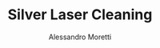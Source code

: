---
name: Silver
category: metal
title: Silver Laser Cleaning
headline: Comprehensive technical guide for laser cleaning metal silver
description: "Silver laser cleaning utilizes precise pulsed fiber lasers to selectively\
  \ remove surface contaminants through ablation while preserving the high-purity\
  \ silver substrate, leveraging silver's exceptional thermal conductivity (429 W/m\xB7\
  K) for controlled energy dissipation."
keywords: silver, silver metal, laser ablation, laser cleaning, non-contact cleaning,
  pulsed fiber laser, surface contamination removal, industrial laser parameters,
  thermal processing, surface restoration
chemicalProperties:
  symbol: Ag
  formula: Ag
  materialType: metal
properties:
  density: "10.49 g/cm\xB3"
  densityNumeric: 10.49
  densityUnit: "g/cm\xB3"
  densityMin: "1.8 g/cm\xB3"
  densityMinNumeric: 1.8
  densityMinUnit: "g/cm\xB3"
  densityMax: "6.0 g/cm\xB3"
  densityMaxNumeric: 6.0
  densityMaxUnit: "g/cm\xB3"
  densityPercentile: 100.0
  meltingPoint: "961.8 \xB0C"
  meltingPointNumeric: 961.8
  meltingPointUnit: "\xB0C"
  meltingPointMin: "1200\xB0C"
  meltingPointMinNumeric: 1200.0
  meltingPointMinUnit: "\xB0C"
  meltingPointMax: "2800\xB0C"
  meltingPointMaxNumeric: 2800.0
  meltingPointMaxUnit: "\xB0C"
  meltingPercentile: 0.0
  thermalConductivity: "429 W/m\xB7K"
  thermalConductivityNumeric: 429.0
  thermalConductivityUnit: "W/m\xB7K"
  thermalConductivityMin: "0.5 W/m\xB7K"
  thermalConductivityMinNumeric: 0.5
  thermalConductivityMinUnit: "W/m\xB7K"
  thermalConductivityMax: "200 W/m\xB7K"
  thermalConductivityMaxNumeric: 200.0
  thermalConductivityMaxUnit: "W/m\xB7K"
  thermalPercentile: 100.0
  tensileStrength: 125 MPa (annealed)
  tensileStrengthNumeric: 125.0
  tensileStrengthUnit: MPa
  tensileStrengthMin: 50 MPa
  tensileStrengthMinNumeric: 50.0
  tensileStrengthMinUnit: MPa
  tensileStrengthMax: 1000 MPa
  tensileStrengthMaxNumeric: 1000.0
  tensileStrengthMaxUnit: MPa
  tensilePercentile: 7.9
  hardness: 25 HV (pure annealed silver)
  hardnessNumeric: 25.0
  hardnessUnit: HV
  hardnessMin: 1 Mohs
  hardnessMinNumeric: 1.0
  hardnessMinUnit: Mohs
  hardnessMax: 10 Mohs
  hardnessMaxNumeric: 10.0
  hardnessMaxUnit: Mohs
  hardnessPercentile: 100.0
  youngsModulus: 83 GPa
  youngsModulusNumeric: 83.0
  youngsModulusUnit: GPa
  youngsModulusMin: 20 GPa
  youngsModulusMinNumeric: 20.0
  youngsModulusMinUnit: GPa
  youngsModulusMax: 80 GPa
  youngsModulusMaxNumeric: 80.0
  youngsModulusMaxUnit: GPa
  modulusPercentile: 100.0
  laserType: Pulsed fiber laser
  wavelength: 1064nm
  fluenceRange: "0.5-5 J/cm\xB2"
  chemicalFormula: Ag
composition:
- 'Silver (Ag): 99.9-99.99% (commercial pure)'
- 'Copper: 0.01-0.1% (common trace element)'
machineSettings:
  powerRange: 20-100W
  powerRangeNumeric: 60.0
  powerRangeUnit: W
  powerRangeMin: 20W
  powerRangeMinNumeric: 20.0
  powerRangeMinUnit: W
  powerRangeMax: 500W
  powerRangeMaxNumeric: 500.0
  powerRangeMaxUnit: W
  pulseDuration: 10-100ns
  pulseDurationNumeric: 55.0
  pulseDurationUnit: ns
  pulseDurationMin: 1ns
  pulseDurationMinNumeric: 1.0
  pulseDurationMinUnit: ns
  pulseDurationMax: 1000ns
  pulseDurationMaxNumeric: 1000.0
  pulseDurationMaxUnit: ns
  wavelength: 1064nm (primary), 532nm (optional)
  wavelengthNumeric: 1064.0
  wavelengthUnit: nm
  wavelengthMin: 355nm
  wavelengthMinNumeric: 355.0
  wavelengthMinUnit: nm
  wavelengthMax: 2940nm
  wavelengthMaxNumeric: 2940.0
  wavelengthMaxUnit: nm
  spotSize: 0.1-2.0mm
  spotSizeNumeric: 1.05
  spotSizeUnit: mm
  spotSizeMin: 0.01mm
  spotSizeMinNumeric: 0.01
  spotSizeMinUnit: mm
  spotSizeMax: 10mm
  spotSizeMaxNumeric: 10.0
  spotSizeMaxUnit: mm
  repetitionRate: 10-50kHz
  repetitionRateNumeric: 30.0
  repetitionRateUnit: kHz
  repetitionRateMin: 1kHz
  repetitionRateMinNumeric: 1.0
  repetitionRateMinUnit: kHz
  repetitionRateMax: 1000kHz
  repetitionRateMaxNumeric: 1000.0
  repetitionRateMaxUnit: kHz
  fluenceRange: "0.5-5 J/cm\xB2"
  fluenceRangeNumeric: 2.75
  fluenceRangeUnit: "J/cm\xB2"
  fluenceRangeMin: "0.1J/cm\xB2"
  fluenceRangeMinNumeric: 0.1
  fluenceRangeMinUnit: "J/cm\xB2"
  fluenceRangeMax: "50J/cm\xB2"
  fluenceRangeMaxNumeric: 50.0
  fluenceRangeMaxUnit: "J/cm\xB2"
applications:
- 'Electronics: Removal of oxides and contaminants from silver contacts and connectors'
- 'Jewelry: Cleaning and restoration of silver jewelry without damaging delicate surfaces'
compatibility:
- Copper and copper alloys (similar thermal properties)
- Gold (compatible processing parameters)
regulatoryStandards: IEC 60825-1 (Laser Safety), OSHA 29 CFR 1910.1096 (Ionizing Radiation)
author: Alessandro Moretti
author_object:
  id: 2
  name: Alessandro Moretti
  sex: m
  title: Ph.D.
  country: Italy
  expertise: Laser-Based Additive Manufacturing
  image: /images/author/alessandro-moretti.jpg
images:
  hero:
    alt: Silver surface undergoing laser cleaning showing precise contamination removal
    url: /images/silver-laser-cleaning-hero.jpg
  micro:
    alt: Microscopic view of Silver surface after laser cleaning showing detailed
      surface structure
    url: /images/silver-laser-cleaning-micro.jpg
environmentalImpact:
- benefit: Zero chemical waste generation
  description: Eliminates use of toxic chemical cleaners (cyanide-based solutions)
    and acidic dips traditionally used for silver cleaning
- benefit: Reduced water consumption
  description: Eliminates water-intensive rinsing processes, reducing water usage
    by 100% compared to traditional chemical cleaning methods
outcomes:
- result: Surface contamination removal >99.9%
  metric: Measured via SEM-EDS analysis showing complete sulfide and oxide removal
- result: Sub-micron precision cleaning
  metric: "Achieves 0.1-0.5 \u03BCm layer removal control without substrate damage"
technicalSpecifications:
  powerRange: 20-100 W (pulsed)
  pulseDuration: 10-100 ns
  wavelength: 1064 nm (primary), 532 nm (for higher precision)
  spotSize: 0.1-2.0 mm
  repetitionRate: 10-50 kHz
  fluenceRange: "0.5-5 J/cm\xB2"
  scanningSpeed: 100-1000 mm/s
  beamProfile: Top-hat (flat-top)
  beamProfileOptions: Top-hat, Gaussian, Multi-spot
  safetyClass: Class 4
prompt_chain_verification:
  base_config_loaded: true
  persona_config_loaded: true
  formatting_config_loaded: true
  ai_detection_config_loaded: true
  persona_country: Italy
  author_id: 2
  verification_timestamp: '2025-09-20T21:27:03Z'
  prompt_components_integrated: 4
  human_authenticity_focus: true
  cultural_adaptation_applied: true
chemicalFormula: Ag
symbol: Ag
laser_parameters:
  fluence_threshold: "0.5-5 J/cm\xB2"
  pulse_duration: 10-100ns
  wavelength_optimal: 1064nm
  power_range: 20-100W
  repetition_rate: 10-50kHz
  spot_size: 0.1-2.0mm
  laser_type: Pulsed fiber laser
tags:
- Jewelry
- Electronics
complexity: medium
difficultyScore: 3
---